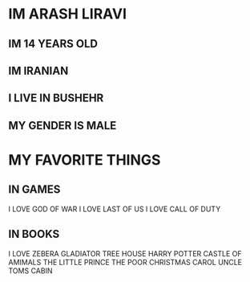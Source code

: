 # IM ARASH LIRAVI 


## IM 14 YEARS OLD
## IM IRANIAN
## I LIVE IN BUSHEHR
## MY GENDER IS MALE



# MY FAVORITE THINGS


## IN GAMES

 I LOVE GOD OF WAR
 I LOVE LAST OF US
 I LOVE CALL OF DUTY

## IN BOOKS

 I LOVE ZEBERA GLADIATOR 
 TREE HOUSE
 HARRY POTTER
 CASTLE OF AMIMALS
 THE LITTLE PRINCE 
 THE POOR
 CHRISTMAS CAROL
 UNCLE TOMS CABIN
